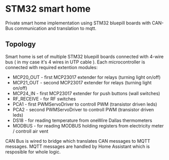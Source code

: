 # STM32 smart home
Private smart home implementation using STM32 bluepill boards with CAN-Bus communication and translation to mqtt.

## Topology
Smart home is set of multiple STM32 bluepill boards connected with 4-wire bus ( in my case it's 4 wires in UTP cable ).
Each microcontroller is connected with required extention modules:
- MCP20_OUT   - first MCP23017 extender for relays (turning light on/off)
- MCP21_OUT   - second MCP23017 extender for relays (turning light on/off)
- MCP24_IN    - first MCP23017 extender for push buttons (wall switches)
- RF_RECEIVE  - for RF switches
- PCA1        - first PWMServoDriver to controll PWM (transistor driven leds)
- PCA2        - second PWMServoDriver to controll PWM (transistor driven leds)
- DS18        - for reading temperature from oneWire Dallas thermometers
- MODBUS      - for reading MODBUS holding registers from electricity meter / controll air vent

CAN Bus is wired to bridge which translates CAN messages to MQTT messages.
MQTT messages are handled by Home Assistant which is resposible for whole logic. 
